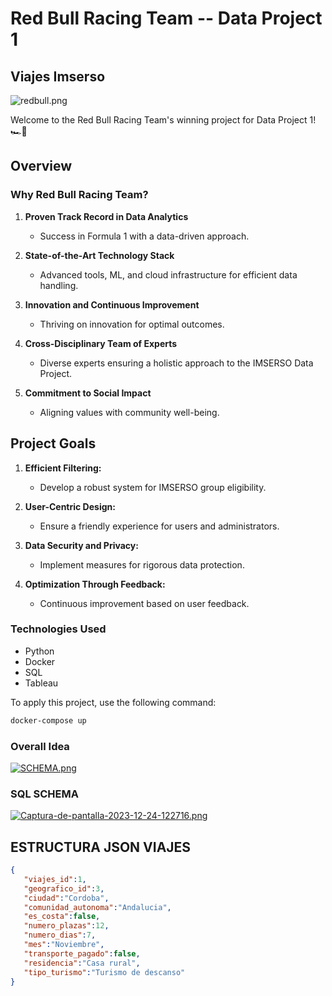 # Red Bull Racing Team -- Data Project 1

## Viajes Imserso

![redbull.png](https://cdn-1.motorsport.com/images/mgl/Y99JQRbY/s8/red-bull-racing-logo-1.jpg)

Welcome to the Red Bull Racing Team's winning project for Data Project 1! 🏎️🚀

## Overview

### Why Red Bull Racing Team?

1. **Proven Track Record in Data Analytics**
   - Success in Formula 1 with a data-driven approach.

2. **State-of-the-Art Technology Stack**
   - Advanced tools, ML, and cloud infrastructure for efficient data handling.

3. **Innovation and Continuous Improvement**
   - Thriving on innovation for optimal outcomes.

4. **Cross-Disciplinary Team of Experts**
   - Diverse experts ensuring a holistic approach to the IMSERSO Data Project.

5. **Commitment to Social Impact**
   - Aligning values with community well-being.

## Project Goals

1. **Efficient Filtering:**
   - Develop a robust system for IMSERSO group eligibility.

2. **User-Centric Design:**
   - Ensure a friendly experience for users and administrators.

3. **Data Security and Privacy:**
   - Implement measures for rigorous data protection.

4. **Optimization Through Feedback:**
   - Continuous improvement based on user feedback.

### Technologies Used

- Python
- Docker
- SQL
- Tableau

To apply this project, use the following command:
```bash
docker-compose up
```

### Overall Idea
[![SCHEMA.png](https://i.postimg.cc/j2CR7SCW/SCHEMA.png)](https://postimg.cc/y34qqBmB)

### SQL SCHEMA
[![Captura-de-pantalla-2023-12-24-122716.png](https://i.postimg.cc/DfDcqg5b/Captura-de-pantalla-2023-12-24-122716.png)](https://postimg.cc/yWm9K0MV)

## ESTRUCTURA JSON VIAJES
```json
{
   "viajes_id":1,
   "geografico_id":3,
   "ciudad":"Cordoba",
   "comunidad_autonoma":"Andalucia",
   "es_costa":false,
   "numero_plazas":12,
   "numero_dias":7,
   "mes":"Noviembre",
   "transporte_pagado":false,
   "residencia":"Casa rural",
   "tipo_turismo":"Turismo de descanso"
}
```
